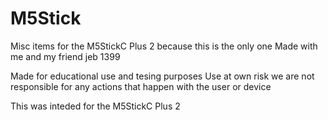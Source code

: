 # M5Stick
Misc items for the M5StickC Plus 2 because this is the only one
Made with me and my friend jeb 1399

Made for educational use and tesing purposes
Use at own risk we are not responsible for any actions that happen with the user or device

This was inteded for the M5StickC Plus 2
